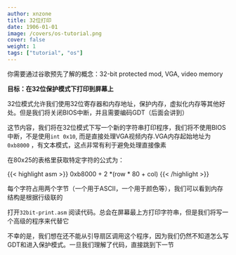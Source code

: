 ```yaml
---
author: xnzone 
title: 32位打印
date: 1906-01-01
image: /covers/os-tutorial.png
cover: false 
weight: 1
tags: ["tutorial", "os"]
---
```


你需要通过谷歌预先了解的概念：32-bit protected mod, VGA, video memory

**目标：在32位保护模式下打印到屏幕上**

32位模式允许我们使用32位寄存器和内存地址，保护内存，虚拟化内存等其他好处。但是我们将关闭BIOS中断，并且需要编码GDT（后面会讲到）

这节内容，我们将在32位模式下写一个新的字符串打印程序，我们将不使用BIOS中断，不是使用`int 0x10`, 而是直接处理VGA视频内存.VGA内存起始地址为`0xb8000` ，有文本模式，这点非常有利于避免处理直接像素

在80x25的表格里获取特定字符的公式为：

{{< highlight asm >}}
0xb8000 + 2 *(row * 80 + col)
{{< /highlight  >}}

每个字符占用两个字节（一个用于ASCII，一个用于颜色等），我们可以看到内存结构是根据行级联的

打开`32bit-print.asm` 阅读代码。总会在屏幕最上方打印字符串，但是我们将写一个高级的程序来代替它

不幸的是，我们想在还不能从引导扇区调用这个程序，因为我们仍然不知道怎么写GDT和进入保护模式。一旦我们理解了代码，直接跳到下一节